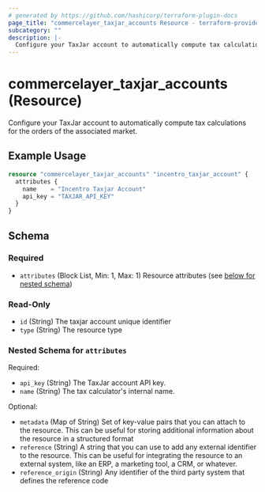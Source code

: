 ```yaml
---
# generated by https://github.com/hashicorp/terraform-plugin-docs
page_title: "commercelayer_taxjar_accounts Resource - terraform-provider-commercelayer"
subcategory: ""
description: |-
  Configure your TaxJar account to automatically compute tax calculations for the orders of the associated market.
---
```


# commercelayer_taxjar_accounts (Resource)

Configure your TaxJar account to automatically compute tax calculations for the orders of the associated market.

## Example Usage

```terraform
resource "commercelayer_taxjar_accounts" "incentro_taxjar_account" {
  attributes {
    name    = "Incentro Taxjar Account"
    api_key = "TAXJAR_API_KEY"
  }
}
```

<!-- schema generated by tfplugindocs -->
## Schema

### Required

- `attributes` (Block List, Min: 1, Max: 1) Resource attributes (see [below for nested schema](#nestedblock--attributes))

### Read-Only

- `id` (String) The taxjar account unique identifier
- `type` (String) The resource type

<a id="nestedblock--attributes"></a>
### Nested Schema for `attributes`

Required:

- `api_key` (String) The TaxJar account API key.
- `name` (String) The tax calculator's internal name.

Optional:

- `metadata` (Map of String) Set of key-value pairs that you can attach to the resource. This can be useful for storing additional information about the resource in a structured format
- `reference` (String) A string that you can use to add any external identifier to the resource. This can be useful for integrating the resource to an external system, like an ERP, a marketing tool, a CRM, or whatever.
- `reference_origin` (String) Any identifier of the third party system that defines the reference code
